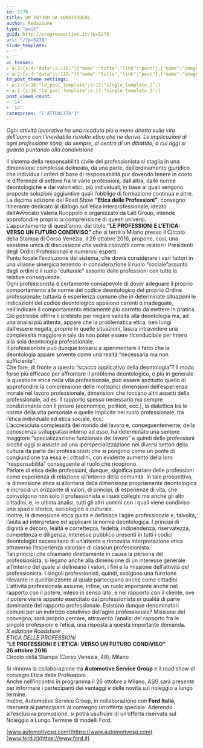 ```yaml
---
id: 5278
title: UN FUTURO DA CONDIVIDERE
author: Redazione
type: "post"
guid: http://progressonline.it/?p=5278
url: "/?p=5278"
slide_template:
- ''
- ''
vc_teaser:
- a:2:{s:4:"data";s:115:"[{"name":"title","link":"post"},{"name":"image","image":"featured","link":"none"},{"name":"text","mode":"excerpt"}]";s:7:"bgcolor";s:0:"";}
- a:2:{s:4:"data";s:115:"[{"name":"title","link":"post"},{"name":"image","image":"featured","link":"none"},{"name":"text","mode":"excerpt"}]";s:7:"bgcolor";s:0:"";}
td_post_theme_settings:
- a:1:{s:16:"td_post_template";s:17:"single_template_2";}
- a:1:{s:16:"td_post_template";s:17:"single_template_2";}
post_views_count:
- '14'
- '14'
categories: "['ATTUALITÀ']"
---
```


*Ogni attività lavorativa ha una ricaduta più o meno diretta sulla vita dell’uomo con l’inevitabile risvolto etico che ne deriva. Le implicazioni di ogni professione sono, da sempre, al centro di un dibattito, a cui oggi si guarda puntando alla condivisione*

Il sistema della responsabilità civile del professionista si staglia in una dimensione complessa delineata, da una parte, dall’ordinamento giuridico che individua i criteri di base di responsabilità pur dovendo tenere in conto le differenze di settore fra le varie professioni, dall’altra, dalle norme deontologiche e dai valori etici, più individuali, in base ai quali vengono proposte soluzioni aggiuntive quali l’obbligo di formazione continua e altre.  
La decima edizione del Road Show **“Etica delle Professioni”**, convegno itinerante dedicato al dialogo sull’etica interprofessionale, ideato dall’Avvocato Valeria Ruoppolo e organizzato da La6 Group, intende approfondire proprio la comprensione di questi universi.  
L’appuntamento di quest’anno, dal titolo **“LE PROFESSIONI E L’ETICA: VERSO UN FUTURO CONDIVISO”** che si terrà a Milano presso il Circolo della Stampa di Corso Venezia, il 26 ottobre 2016, propone, così, una sessione unica di discussione che vedrà coinvolti come relatori i Presidenti degli Ordini Professionali e numerosi esperti.  
Punto focale l’evoluzione del sistema, che dovrà considerare i vari fattori in una visione sinergica tenendo in considerazione il ruolo “sociale”assunto dagli ordini e il ruolo “culturale” assunto dalle professioni con tutte le relative conseguenze.  
Ogni professionista è certamente consapevole di dover adeguare il proprio comportamento alle norme del codice deontologico del proprio Ordine professionale; tuttavia è esperienza comune che in determinate situazioni le indicazioni del codice deontologico appaiono carenti o inadeguate, nell’indicare il comportamento eticamente più corretto da mettere in pratica.  
Ciò potrebbe offrire il pretesto per negare validità alla deontologia ma, ad una analisi più attenta, appare che la problematica etica, ben lungi dall’essere negata, proprio in quelle situazioni, lascia intravedere una complessità maggiore e tale da non poter essere riconducibile per intero alla sola deontologia professionale.  
Il professionista può dunque trovarsi a sperimentare il fatto che la deontologia appare sovente come una realtà “necessaria ma non sufficiente”.  
Che fare, di fronte a questo “scacco applicativo della deontologia”? Il modo forse più efficace per affrontare il problema deontologico, e più in generale la questione etica nella vita professionale, può essere anzitutto quello di approfondire la comprensione delle molteplici dimensioni dell’esperienza morale nel lavoro professionale, dimensioni che toccano altri aspetti della professionale, ad es. il rapporto spesso necessario ma sempre condizionante con il potere (economico, politico, ecc.), la dialettica tra le norme della vita personale e quelle implicite nel ruolo professionale, tra l’etica individuale ed etica sociale, ecc.  
L’accresciuta complessità del mondo del lavoro e, conseguentemente, della conoscenza sviluppatasi intorno ad esso, ha determinato una sempre maggiore “specializzazione funzionale del lavoro” e quindi delle professioni sicché oggi si assiste ad una iperspecializzazione nei diversi settori della cultura da parte dei professionisti che si pongono come un ponte di congiunzione tra essa e i cittadini, con evidente aumento della loro “responsabilità” conseguente al ruolo che ricoprono.  
Parlare di etica delle professioni, dunque, significa parlare delle professioni come esperienza di relazione all’interno della comunità. In tale prospettiva, la dimensione etica si allontana dalla dimensione propriamente deontologica e incrocia un orizzonte di valori, di principi, di esperienze di vita, che coinvolgono non solo il professionista e i suoi colleghi ma anche gli altri cittadini, e, in ultima analisi, tutti gli altri uomini con i quali viene condiviso uno spazio storico, sociologico e culturale.  
Inoltre, la dimensione etica guida e definisce l’agire professionale e, talvolta, l’aiuta ad interpretare ed applicare la norma deontologica. I principi di dignità e decoro, lealtà e correttezza, fedeltà, indipendenza, riservatezza, competenza e diligenza, interesse pubblico presenti in tutti i codici deontologici necessitano di un’attenta e rinnovata interpretazione etica attraverso l’esperienza valoriale di ciascun professionista.  
Tali principi che chiamano direttamente in causa la persona del professionista, si legano anche alla dimensione di un interesse generale all’interno del quale si delineano i valori, i fini e la missione dell’attività del professionista. I singoli professionisti, quindi, svolgono una funzione rilevante in quell’orizzonte al quale partecipano anche come cittadini.  
L’attività professionale assume, infine, un ruolo importante anche nel rapporto con il potere, inteso in senso lato, e nel rapporto con il cliente, ove il potere viene appunto esercitato dal professionista in qualità di parte dominante del rapporto professionale. Esistono dunque denominatori comuni per un indirizzo condiviso dell’agire professionale? Missione del convegno, sarà proprio cercare, attraverso l’analisi del rapporto fra le singole professioni e l’etica, una risposta a questa importante domanda.  
*X edizione Roadshow*  
*ETICA DELLE PROFESSIONI*  
**“LE PROFESSIONI E L’ETICA: VERSO UN FUTURO CONDIVISO”**  
**26 ottobre 2016**  
Circolo della Stampa (Corso Venezia, 48), Milano

Si rinnova la collaborazione tra **Automotive Service Group** e il road show di convegni Etica delle Professioni.  
Anche nell’incontro in programma il 26 ottobre a Milano, ASG sarà presente per informare i partecipanti dei vantaggi e delle novità sul noleggio a lungo termine.  
Inoltre, Automotive Service Group, in collaborazione con **Ford Italia**, riserverà ai partecipanti al convegno un’offerta speciale. Aderendo all’esclusiva promozione, si potrà usufruire di un’offerta riservata sul Noleggio a Lungo Termine di modelli Ford.

[www.automotivesg.com](https://www.automotivesg.com)  
[www.ford.it](https://www.ford.it)